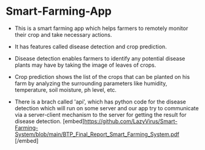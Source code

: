 # Smart-Farming-App
* This is a smart farming app which helps farmers to remotely monitor their crop and take necessary actions.

* It has features called disease detection and crop prediction. 

* Disease detection enables farmers to identify any potential disease plants may have by taking the image of leaves of crops.

* Crop prediction shows the list of the crops that can be planted on his farm by analyzing the surrounding parameters like humidity, temperature, soil moisture, ph level, etc.

* There is a brach called 'api', which has python code for the disease detection which will run on some server and our app try to communicate via a server-client mechanism to the server for getting the result for disease detection.
[embed]https://github.com/LazyVirus/Smart-Farming-System/blob/main/BTP_Final_Report_Smart_Farming_System.pdf [/embed]
